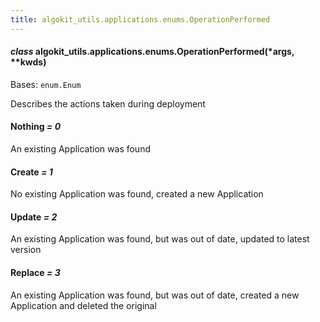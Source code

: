 ```yaml
---
title: algokit_utils.applications.enums.OperationPerformed
---
```

#### *class* algokit_utils.applications.enums.OperationPerformed(\*args, \*\*kwds)

Bases: `enum.Enum`

Describes the actions taken during deployment

#### Nothing *= 0*

An existing Application was found

#### Create *= 1*

No existing Application was found, created a new Application

#### Update *= 2*

An existing Application was found, but was out of date, updated to latest version

#### Replace *= 3*

An existing Application was found, but was out of date, created a new Application and deleted the original